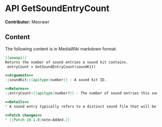 # API GetSoundEntryCount

**Contributor:** Meorawr

## Content

The following content is in MediaWiki markdown format:

```mediawiki
{{wowapi}}
Returns the number of sound entries a sound kit contains.
 entryCount = GetSoundEntryCount(soundKit)

==Arguments==
:;soundKit:{{apitype|number}} - A sound kit ID.

==Returns==
:;entryCount:{{apitype|number?}} - The number of sound entries this sound kit contains.

==Details==
* A sound entry typically refers to a distinct sound file that will be sampled when the sound kit is played.

==Patch changes==
* {{Patch 10.1.0|note=Added.}}
```